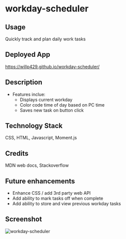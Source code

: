# workday-scheduler

## Usage
Quickly track and plan daily work tasks

## Deployed App
https://willp429.github.io/workday-scheduler/

## Description
* Features inclue:
    * Displays current workday
    * Color code time of day based on PC time
    * Saves new task on button click

## Technology Stack
CSS, HTML, Javascript, Moment.js

## Credits
MDN web docs, Stackoverflow

## Future enhancements
* Enhance CSS / add 3rd party web API
* Add ability to mark tasks off when complete
* Add ability to store and view previous workday tasks

## Screenshot
![workday-scheduler](workday-scheduler\assets\readme.jpg)